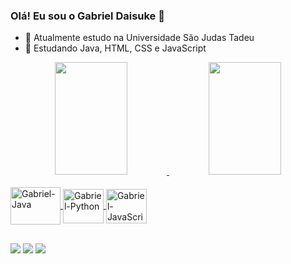 ### Olá! Eu sou o Gabriel Daisuke 👋

- 🏫 Atualmente estudo na Universidade São Judas Tadeu
- 🌱 Estudando Java, HTML, CSS e JavaScript

<div align="center">
  <a href="https://github.com/Daiskz">
  <img height="180em" <img width="48%" src="https://github-readme-stats.vercel.app/api?username=Daiskz&show_icons=true&theme=midnight-purple&include_all_commits=true&count_private=true"/>
  <img height="180em" <img width="48%" src="https://github-readme-stats.vercel.app/api/top-langs/?username=Daiskz&layout=compact&langs_count=7&theme=midnight-purple"/>
</div>
  <div style="display: inline_block"><br>
  <img align="center" alt="Gabriel-Java" height="60" width="80" src="https://cdn.jsdelivr.net/gh/devicons/devicon/icons/java/java-plain-wordmark.svg">
  <img align="center" alt="Gabriel-Python" height="55" width="65" src="https://cdn.jsdelivr.net/gh/devicons/devicon/icons/python/python-original-wordmark.svg">
  <img align="center" alt="Gabriel-JavaScript" height="55" width="65" src="https://cdn.jsdelivr.net/gh/devicons/devicon/icons/javascript/javascript-plain.svg">
</div>
   
  ##
 
<div> 
  <a href="https://www.instagram.com/gabriel.daisuke/" target="_blank"><img src="https://img.shields.io/badge/-Instagram-%23E4405F?style=for-the-badge&logo=instagram&logoColor=white" target="_blank"></a>
  <a href = "mailto:gabriel.matsubara@gmail.com"><img src="https://img.shields.io/badge/-Gmail-%23333?style=for-the-badge&logo=gmail&logoColor=white" target="_blank"></a>
  <a href="https://www.linkedin.com/in/gabriel-daisuke-matsubara-155a831b9/" target="_blank"><img src="https://img.shields.io/badge/-LinkedIn-%230077B5?style=for-the-badge&logo=linkedin&logoColor=white" target="_blank"></a> 

</div>
